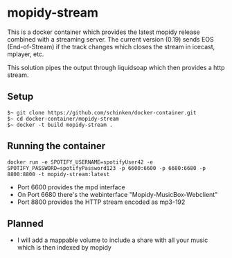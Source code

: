 # mopidy-stream

This is a docker container which provides the latest mopidy release combined with a streaming server. The current version (0.19) sends EOS (End-of-Stream) if the track changes which closes the stream in icecast, mplayer, etc. 

This solution pipes the output through liquidsoap which then provides a http stream.

## Setup

```
$~ git clone https://github.com/schinken/docker-container.git
$~ cd docker-container/mopidy-stream
$~ docker -t build mopidy-stream .
```

## Running the container

```
docker run -e SPOTIFY_USERNAME=spotifyUser42 -e SPOTIFY_PASSWORD=spotifyPassword123 -p 6600:6600 -p 6680:6680 -p 8800:8800 -t mopidy-stream:latest
```

* Port 6600 provides the mpd interface
* On Port 6680 there's the webinterface "Mopidy-MusicBox-Webclient"
* Port 8800 provides the HTTP stream encoded as mp3-192


## Planned

* I will add a mappable volume to include a share with all your music which is then indexed by mopidy
